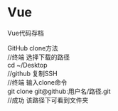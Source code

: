 # Vue
Vue代码存档  

GitHub clone方法    
//终端 选择下载的路径  
cd ~/Desktop  
//github 复制SSH  
//终端 输入clone命令  
git clone git@github:用户名/路径.git  
//成功 该路径下可看到文件夹  
